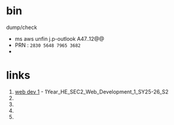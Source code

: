 # bin
dump/check
- ms aws unfin j.p-outlook A47..12@@
- PRN : `2830 5648 7965 3682`
- 

# links

1. [web dev 1](/bin/webdev1) - 1Year_HE_SEC2_Web_Development_1_SY25-26_S2
2. 
3. 
4. 
5. 
